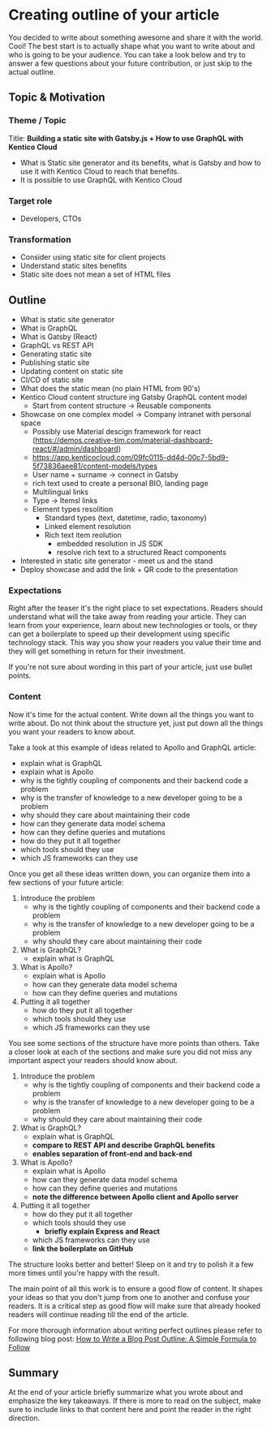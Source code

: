# Creating outline of your article

You decided to write about something awesome and share it with the world. Cool! The best start is to actually shape what you want to write about and who is going to be your audience. You can take a look below and try to answer a few questions about your future contribution, or just skip to the actual outline.

## Topic & Motivation

### Theme / Topic

Title: **Building a static site with Gatsby.js + How to use GraphQL with Kentico Cloud**

* What is Static site generator and its benefits, what is Gatsby and how to use it with Kentico Cloud to reach that benefits.
* It is possible to use GraphQL with Kentico Cloud

### Target role

* Developers, CTOs

### Transformation

* Consider using static site for client projects
* Understand static sites benefits
* Static site does not mean a set of HTML files

## Outline

* What is static site generator
* What is GraphQL
* What is Gatsby (React)
* GraphQL vs REST API
* Generating static site
* Publishing static site
* Updating content on static site
* CI/CD of static site
* What does the static mean (no plain HTML from 90's)
* Kentico Cloud content structure ing Gatsby GraphQL content model
  * Start from content structure -> Reusable components
* Showcase on one complex model -> Company intranet with personal space
  * Possibly use Material descign framework for react (https://demos.creative-tim.com/material-dashboard-react/#/admin/dashboard)
  * https://app.kenticocloud.com/09fc0115-dd4d-00c7-5bd9-5f73836aee81/content-models/types
  * User name + surname -> connect in Gatsby 
  * rich text used to create a personal BIO, landing page
  * Multilingual links
  * Type -> Itemsl links
  * Element types resolition
    * Standard types (text, datetime, radio, taxonomy)
    * Linked element resolution
    * Rich text item reolution
      * embedded resolution in JS SDK
      * resolve rich text to a structured React components
* Interested in static site generator - meet us and the stand
* Deploy showcase and add the link + QR code to the presentation

### Expectations

Right after the teaser it's the right place to set expectations. Readers should understand what will the take away from reading your article. They can learn from your experience, learn about new technologies or tools, or they can get a boilerplate to speed up their development using specific technology stack. This way you show your readers you value their time and they will get something in return for their investment.

If you're not sure about wording in this part of your article, just use bullet points.

### Content

Now it's time for the actual content. Write down all the things you want to write about. Do not think about the structure yet, just put down all the things you want your readers to know about.

Take a look at this example of ideas related to Apollo and GraphQL article:

* explain what is GraphQL
* explain what is Apollo
* why is the tightly coupling of components and their backend code a problem
* why is the transfer of knowledge to a new developer going to be a problem
* why should they care about maintaining their code
* how can they generate data model schema
* how can they define queries and mutations
* how do they put it all together
* which tools should they use
* which JS frameworks can they use

Once you get all these ideas written down, you can organize them into a few sections of your future article:

1. Introduce the problem
    - why is the tightly coupling of components and their backend code a problem
    - why is the transfer of knowledge to a new developer going to be a problem
    - why should they care about maintaining their code
2. What is GraphQL?
    - explain what is GraphQL
3. What is Apollo?
    - explain what is Apollo
    - how can they generate data model schema
    - how can they define queries and mutations
4. Putting it all together
    - how do they put it all together
    - which tools should they use
    - which JS frameworks can they use

You see some sections of the structure have more points than others. Take a closer look at each of the sections and make sure you did not miss any important aspect your readers should know about.
1. Introduce the problem
    - why is the tightly coupling of components and their backend code a problem
    - why is the transfer of knowledge to a new developer going to be a problem
    - why should they care about maintaining their code
2. What is GraphQL?
    - explain what is GraphQL
    - **compare to REST API and describe GraphQL benefits**
    - **enables separation of front-end and back-end**
3. What is Apollo?
    - explain what is Apollo
    - how can they generate data model schema
    - how can they define queries and mutations
    - **note the difference between Apollo client and Apollo server**
4. Putting it all together
    - how do they put it all together
    - which tools should they use
      - **briefly explain Express and React**
    - which JS frameworks can they use
    - **link the boilerplate on GitHub**

The structure looks better and better! Sleep on it and try to polish it a few more times until you're happy with the result.

The main point of all this work is to ensure a good flow of content. It shapes your ideas so that you don't jump from one to another and confuse your readers. It is a critical step as good flow will make sure that already hooked readers will continue reading till the end of the article.

For more thorough information about writing perfect outlines please refer to following blog post: [How to Write a Blog Post Outline: A Simple Formula to Follow](https://blog.hubspot.com/marketing/how-to-write-blog-post-outline)


## Summary

At the end of your article briefly summarize what you wrote about and emphasize the key takeaways. If there is more to read on the subject, make sure to include links to that content here and point the reader in the right direction.
